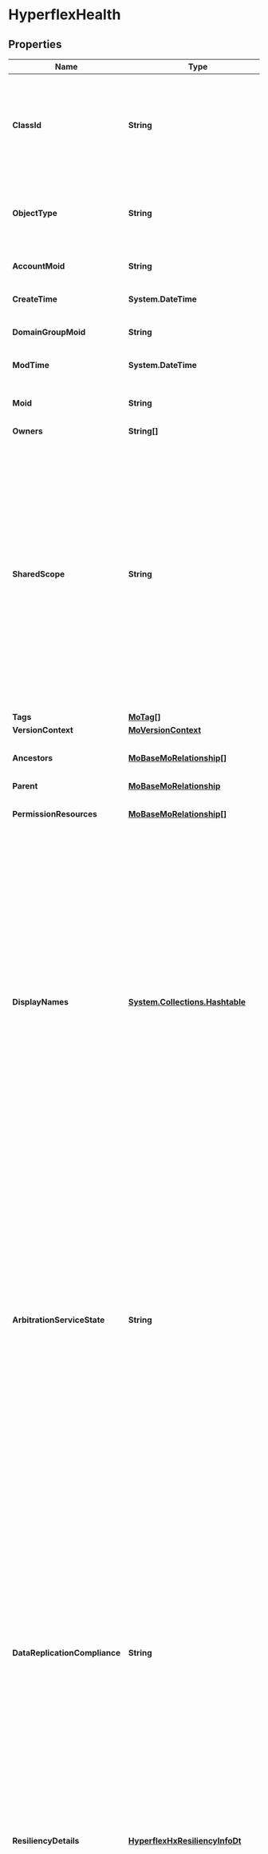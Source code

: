 # HyperflexHealth
## Properties

Name | Type | Description | Notes
------------ | ------------- | ------------- | -------------
**ClassId** | **String** | The fully-qualified name of the instantiated, concrete type. This property is used as a discriminator to identify the type of the payload when marshaling and unmarshaling data. | [default to "hyperflex.Health"]
**ObjectType** | **String** | The fully-qualified name of the instantiated, concrete type. The value should be the same as the &#39;ClassId&#39; property. | [default to "hyperflex.Health"]
**AccountMoid** | **String** | The Account ID for this managed object. | [optional] [readonly] 
**CreateTime** | **System.DateTime** | The time when this managed object was created. | [optional] [readonly] 
**DomainGroupMoid** | **String** | The DomainGroup ID for this managed object. | [optional] [readonly] 
**ModTime** | **System.DateTime** | The time when this managed object was last modified. | [optional] [readonly] 
**Moid** | **String** | The unique identifier of this Managed Object instance. | [optional] 
**Owners** | **String[]** |  | [optional] 
**SharedScope** | **String** | Intersight provides pre-built workflows, tasks and policies to end users through global catalogs. Objects that are made available through global catalogs are said to have a &#39;shared&#39; ownership. Shared objects are either made globally available to all end users or restricted to end users based on their license entitlement. Users can use this property to differentiate the scope (global or a specific license tier) to which a shared MO belongs. | [optional] [readonly] 
**Tags** | [**MoTag[]**](MoTag.md) |  | [optional] 
**VersionContext** | [**MoVersionContext**](MoVersionContext.md) |  | [optional] 
**Ancestors** | [**MoBaseMoRelationship[]**](MoBaseMoRelationship.md) | An array of relationships to moBaseMo resources. | [optional] [readonly] 
**Parent** | [**MoBaseMoRelationship**](MoBaseMoRelationship.md) |  | [optional] 
**PermissionResources** | [**MoBaseMoRelationship[]**](MoBaseMoRelationship.md) | An array of relationships to moBaseMo resources. | [optional] [readonly] 
**DisplayNames** | [**System.Collections.Hashtable**](Array.md) | A set of display names for the MO resource. These names are calculated based on other properties of the MO and potentially properties of Ancestor MOs. Displaynames are intended as a way to provide a normalized user appropriate name for an MO, especially for MOs which do not have a &#39;Name&#39; property, which is the case for much of the inventory discovered from managed targets. There are a limited number of keys, currently &#39;short&#39; and &#39;hierarchical&#39;. The value is an array and clients should use the first element of the array. | [optional] [readonly] 
**ArbitrationServiceState** | **String** | The status of the HyperFlex cluster&#39;s connection to the Intersight arbitration service. The arbitration service state is only applicable to 2-node edge clusters. * &#x60;NOT_AVAILABLE&#x60; - The cluster does not require a connection to the arbitration service. * &#x60;UNKNOWN&#x60; - The cluster&#39;s connection state to the arbitration service cannot be determined. * &#x60;ONLINE&#x60; - The cluster is connected to the arbitration service. * &#x60;OFFLINE&#x60; - The cluster is disconnected from the arbitration service. | [optional] [readonly] [default to "NOT_AVAILABLE"]
**DataReplicationCompliance** | **String** | The HyperFlex cluster&#39;s compliance to the configured replication factor. It indicates that the compliance has degraded if the number of copies of data is reduced. * &#x60;UNKNOWN&#x60; - The replication compliance of the HyperFlex cluster is not known. * &#x60;COMPLIANT&#x60; - The HyperFlex cluster is compliant with the replication policy. All data on the cluster is replicated according to the configured replication factor. * &#x60;NON_COMPLIANT&#x60; - The HyperFlex cluster is not compliant with the replication policy. Some data on the cluster is not replicated in accordance with the configured replication factor. | [optional] [readonly] [default to "UNKNOWN"]
**ResiliencyDetails** | [**HyperflexHxResiliencyInfoDt**](HyperflexHxResiliencyInfoDt.md) |  | [optional] 
**State** | **String** | The operational status of the HyperFlex cluster. * &#x60;UNKNOWN&#x60; - The operational status of the cluster cannot be determined. * &#x60;ONLINE&#x60; - The HyperFlex cluster is online and is performing IO operations. * &#x60;OFFLINE&#x60; - The HyperFlex cluster is offline and is not ready to perform IO operations. * &#x60;ENOSPACE&#x60; - The HyperFlex cluster is out of available storage capacity and cannot perform write transactions. * &#x60;READONLY&#x60; - The HyperFlex cluster is not accepting write transactions, but can still display static cluster information. | [optional] [readonly] [default to "UNKNOWN"]
**Uuid** | **String** | The unique identifier for the cluster. | [optional] [readonly] 
**ZkHealth** | **String** | The health status of the HyperFlex cluster&#39;s zookeeper ensemble. * &#x60;NOT_AVAILABLE&#x60; - The operational status of the ZK ensemble is not provided by the HyperFlex cluster. * &#x60;UNKNOWN&#x60; - The operational status of the ZK ensemble cannot be determined. * &#x60;ONLINE&#x60; - The ZK ensemble is online and operational. * &#x60;OFFLINE&#x60; - The ZK ensemble is offline and not operational. | [optional] [readonly] [default to "NOT_AVAILABLE"]
**ZoneResiliencyList** | [**HyperflexHxZoneResiliencyInfoDt[]**](HyperflexHxZoneResiliencyInfoDt.md) |  | [optional] 
**Cluster** | [**HyperflexClusterRelationship**](HyperflexClusterRelationship.md) |  | [optional] 

## Examples

- Prepare the resource
```powershell
$HyperflexHealth = Initialize-IntersightHyperflexHealth  -ClassId null `
 -ObjectType null `
 -AccountMoid null `
 -CreateTime null `
 -DomainGroupMoid null `
 -ModTime null `
 -Moid null `
 -Owners null `
 -SharedScope null `
 -Tags null `
 -VersionContext null `
 -Ancestors null `
 -Parent null `
 -PermissionResources null `
 -DisplayNames null `
 -ArbitrationServiceState null `
 -DataReplicationCompliance null `
 -ResiliencyDetails null `
 -State null `
 -Uuid null `
 -ZkHealth null `
 -ZoneResiliencyList null `
 -Cluster null
```

- Convert the resource to JSON
```powershell
$HyperflexHealth | ConvertTo-JSON
```

[[Back to Model list]](../README.md#documentation-for-models) [[Back to API list]](../README.md#documentation-for-api-endpoints) [[Back to README]](../README.md)

